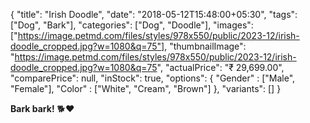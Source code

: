 {
    "title": "Irish Doodle",
    "date": "2018-05-12T15:48:00+05:30",
    "tags": ["Dog", "Bark"],
    "categories": ["Dog", "Doodle"],
    "images": ["https://image.petmd.com/files/styles/978x550/public/2023-12/irish-doodle_cropped.jpg?w=1080&q=75"],
    "thumbnailImage": "https://image.petmd.com/files/styles/978x550/public/2023-12/irish-doodle_cropped.jpg?w=1080&q=75",
    "actualPrice": "₹ 29,699.00",
    "comparePrice": null,
    "inStock": true,
    "options": {
        "Gender" : ["Male", "Female"],
        "Color" : ["White", "Cream", "Brown"]
    },
    "variants": []
}

**Bark bark!** 🐕❤️